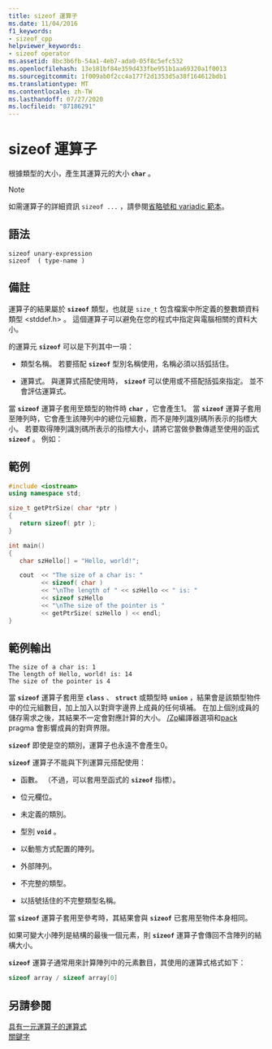 ```yaml
---
title: sizeof 運算子
ms.date: 11/04/2016
f1_keywords:
- sizeof_cpp
helpviewer_keywords:
- sizeof operator
ms.assetid: 8bc3b6fb-54a1-4eb7-ada0-05f8c5efc532
ms.openlocfilehash: 13e181bf84e359d433fbe951b1aa69320a1f0013
ms.sourcegitcommit: 1f009ab0f2cc4a177f2d1353d5a38f164612bdb1
ms.translationtype: MT
ms.contentlocale: zh-TW
ms.lasthandoff: 07/27/2020
ms.locfileid: "87186291"
---
```

# <a name="sizeof-operator"></a>sizeof 運算子

根據類型的大小，產生其運算元的大小 **`char`** 。

> [!NOTE]
> 如需運算子的詳細資訊 `sizeof ...` ，請參閱[省略號和 variadic 範本](../cpp/ellipses-and-variadic-templates.md)。

## <a name="syntax"></a>語法

```
sizeof unary-expression
sizeof  ( type-name )
```

## <a name="remarks"></a>備註

運算子的結果屬於 **`sizeof`** 類型，也就是 `size_t` 包含檔案中所定義的整數類資料類型 \<stddef.h> 。 這個運算子可以避免在您的程式中指定與電腦相關的資料大小。

的運算元 **`sizeof`** 可以是下列其中一項：

- 類型名稱。 若要搭配 **`sizeof`** 型別名稱使用，名稱必須以括弧括住。

- 運算式。 與運算式搭配使用時， **`sizeof`** 可以使用或不搭配括弧來指定。 並不會評估運算式。

當 **`sizeof`** 運算子套用至類型的物件時 **`char`** ，它會產生1。 當 **`sizeof`** 運算子套用至陣列時，它會產生該陣列中的總位元組數，而不是陣列識別碼所表示的指標大小。 若要取得陣列識別碼所表示的指標大小，請將它當做參數傳遞至使用的函式 **`sizeof`** 。 例如：

## <a name="example"></a>範例

```cpp
#include <iostream>
using namespace std;

size_t getPtrSize( char *ptr )
{
   return sizeof( ptr );
}

int main()
{
   char szHello[] = "Hello, world!";

   cout  << "The size of a char is: "
         << sizeof( char )
         << "\nThe length of " << szHello << " is: "
         << sizeof szHello
         << "\nThe size of the pointer is "
         << getPtrSize( szHello ) << endl;
}
```

## <a name="sample-output"></a>範例輸出

```Output
The size of a char is: 1
The length of Hello, world! is: 14
The size of the pointer is 4
```

當 **`sizeof`** 運算子套用至 **`class`** 、 **`struct`** 或類型時 **`union`** ，結果會是該類型物件中的位元組數目，加上加入以對齊字邊界上成員的任何填補。 在加上個別成員的儲存需求之後，其結果不一定會對應計算的大小。 [/Zp](../build/reference/zp-struct-member-alignment.md)編譯器選項和[pack](../preprocessor/pack.md) pragma 會影響成員的對齊界限。

**`sizeof`** 即使是空的類別，運算子也永遠不會產生0。

**`sizeof`** 運算子不能與下列運算元搭配使用：

- 函數。 （不過，可以套用至函式的 **`sizeof`** 指標）。

- 位元欄位。

- 未定義的類別。

- 型別 **`void`** 。

- 以動態方式配置的陣列。

- 外部陣列。

- 不完整的類型。

- 以括號括住的不完整類型名稱。

當 **`sizeof`** 運算子套用至參考時，其結果會與 **`sizeof`** 已套用至物件本身相同。

如果可變大小陣列是結構的最後一個元素，則 **`sizeof`** 運算子會傳回不含陣列的結構大小。

**`sizeof`** 運算子通常用來計算陣列中的元素數目，其使用的運算式格式如下：

```cpp
sizeof array / sizeof array[0]
```

## <a name="see-also"></a>另請參閱

[具有一元運算子的運算式](../cpp/expressions-with-unary-operators.md)<br/>
[關鍵字](../cpp/keywords-cpp.md)
